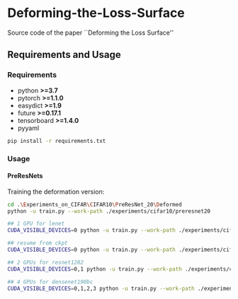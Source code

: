 # Deforming-the-Loss-Surface
Source code of the paper ``Deforming the Loss Surface''
## Requirements and Usage 
### Requirements

- python **>=3.7**
- pytorch **>=1.1.0**
- easydict **>=1.9**
- future **>=0.17.1**
- tensorboard **>=1.4.0**
- pyyaml


```bash
pip install -r requirements.txt
```
### Usage 

#### PreResNets
Training the deformation version:

```bash
cd .\Experiments_on_CIFAR\CIFAR10\PreResNet_20\Deformed
python -u train.py --work-path ./experiments/cifar10/preresnet20
```

```bash
## 1 GPU for lenet
CUDA_VISIBLE_DEVICES=0 python -u train.py --work-path ./experiments/cifar10/lenet

## resume from ckpt
CUDA_VISIBLE_DEVICES=0 python -u train.py --work-path ./experiments/cifar10/lenet --resume

## 2 GPUs for resnet1202
CUDA_VISIBLE_DEVICES=0,1 python -u train.py --work-path ./experiments/cifar10/preresnet1202

## 4 GPUs for densenet190bc
CUDA_VISIBLE_DEVICES=0,1,2,3 python -u train.py --work-path ./experiments/cifar10/densenet190bc
``` 
